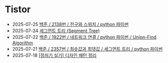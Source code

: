 # Tistor<!-- RECENT POST START -->
- 2025-07-25 [백준 / 2138번 / 전구와 스위치 / python 파이썬](https://seulow-down.tistory.com/400)
- 2025-07-24 [세그먼트 트리 (Segment Tree)](https://seulow-down.tistory.com/396)
- 2025-07-22 [백준 / 1922번 / 네트워크 연결 / python 파이썬 / Union-Find Algorithm](https://seulow-down.tistory.com/399)
- 2025-07-21 [백준 / 2357번 / 최솟값과 최댓값 / 세그먼트 트리 / python 파이썬](https://seulow-down.tistory.com/397)
- 2025-07-18 [[정처기 실기] 디자인 패턴 정리](https://seulow-down.tistory.com/395)
<!-- RECENT POST END -->